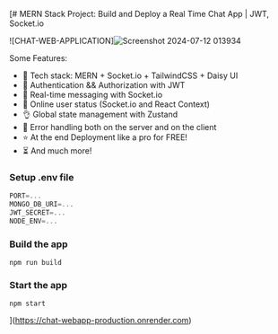 [# MERN Stack Project: Build and Deploy a Real Time Chat App | JWT, Socket.io

![CHAT-WEB-APPLICATION]![Screenshot 2024-07-12 013934](https://github.com/user-attachments/assets/2762e6f8-6cac-46f1-b7f1-4596a38bc43d)




Some Features:

-   🌟 Tech stack: MERN + Socket.io + TailwindCSS + Daisy UI
-   🎃 Authentication && Authorization with JWT
-   👾 Real-time messaging with Socket.io
-   🚀 Online user status (Socket.io and React Context)
-   👌 Global state management with Zustand
-   🐞 Error handling both on the server and on the client
-   ⭐ At the end Deployment like a pro for FREE!
-   ⏳ And much more!

### Setup .env file

```js
PORT=...
MONGO_DB_URI=...
JWT_SECRET=...
NODE_ENV=...
```

### Build the app

```shell
npm run build
```

### Start the app

```shell
npm start
```
](https://chat-webapp-production.onrender.com)
